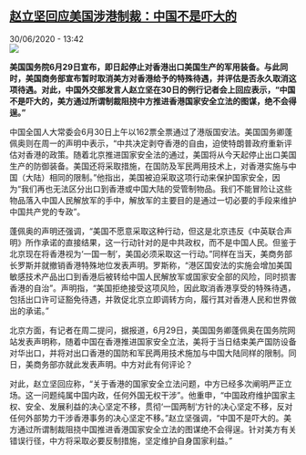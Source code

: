 <!--1593532504000-->
[赵立坚回应美国涉港制裁：中国不是吓大的](http://www.rfi.fr//cn/%E6%94%BF%E6%B2%BB/20200630-%E8%B5%B5%E7%AB%8B%E5%9D%9A%E5%9B%9E%E5%BA%94%E7%BE%8E%E5%9B%BD%E6%B6%89%E6%B8%AF%E5%88%B6%E8%A3%81-%E4%B8%AD%E5%9B%BD%E4%B8%8D%E6%98%AF%E5%90%93%E5%A4%A7%E7%9A%84)
------

<div>30/06/2020 - 13:42</div><img src="https://s.rfi.fr/media/display/5f78e188-78d1-11ea-ac77-005056bff430/w:310/p:16x9/timg.jpg"><p><strong>美国国务院6月29日宣布，即日起停止对香港出口美国生产的军用装备。与此同时，美国商务部宣布暂时取消美方对香港给予的特殊待遇，并评估是否永久取消这项待遇。对此，中国外交部发言人赵立坚在30日的例行记者会上回应表示，“中国不是吓大的，美方通过所谓制裁阻挠中方推进香港国家安全立法的图谋，绝不会得逞。”</strong></p><div class="t-content__body u-clearfix"><div class="m-interstitial"></div><p>中国全国人大常委会6月30日上午以162票全票通过了港版国安法。美国国务卿蓬佩奥则在周一的声明中表示，“中共决定剥夺香港的自由，迫使特朗普政府重新评估对香港的政策。随着北京推进国家安全法的通过，美国将从今天起停止出口美国生产的防御装备。美国还将采取措施，在国防及军民两用技术上，对香港实施与中国（大陆）相同的限制。”他指出，美国被迫采取这项行动来保护国家安全，因为“我们再也无法区分出口到香港或中国大陆的受管制物品。我们不能冒险让这些物品落入中国人民解放军的手中，解放军的主要目的是通过一切必要的手段来维护中国共产党的专政”。</p><p>蓬佩奥的声明还强调，“美国不愿意采取这种行动，但这是北京违反《中英联合声明》所作承诺的直接结果，这一行动针对的是中共政权，而不是中国人民。但鉴于北京现在将香港视为‘一国一制’，美国必须采取这一行动。”同样在当天，美商务部长罗斯并就撤销香港特殊地位发表声明。罗斯称，“港区国安法的实施会增加美国敏感技术产品出口到香港后被转给中国人民解放军或国家安全部的风险，同时损害香港的自治”。声明指，“美国拒绝接受这项风险，因此取消香港享受的特殊待遇，包括出口许可证豁免待遇，并敦促北京立即调转方向，履行其对香港人民和世界做出的承诺。”</p><p>北京方面，有记者在周二提问，据报道，6月29日，美国国务卿蓬佩奥在国务院网站发表声明称，随着中国在香港推进国家安全立法，美将于当日结束美产国防设备对华出口，并将对出口香港的国防和军民两用技术施加与中国大陆同样的限制。同日，美商务部亦就此发表声明。中方对此有何评论？</p><p>对此，赵立坚回应称，“关于香港的国家安全立法问题，中方已经多次阐明严正立场。这一问题纯属中国内政，任何外国无权干涉”。他重申，“中国政府维护国家主权、安全、发展利益的决心坚定不移，贯彻‘一国两制’方针的决心坚定不移，反对任何外部势力干涉香港事务的决心坚定不移。”赵立坚强调，“中国不是吓大的。美方通过所谓制裁阻挠中国推进香港国家安全立法的图谋绝不会得逞。针对美方有关错误行径，中方将采取必要反制措施，坚定维护自身国家利益。”</p><p> </p><div class="o-self-promo o-self-promo--nl o-self-promo--hidden" data-selfpromo-newsletter></div><div class="o-self-promo o-self-promo--app o-self-promo--hidden" data-selfpromo-app></div></div>
